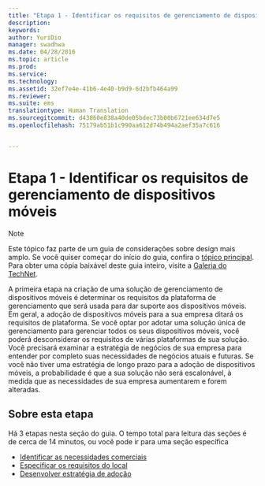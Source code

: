 ```yaml
---
title: "Etapa 1 - Identificar os requisitos de gerenciamento de dispositivos móveis"
description: 
keywords: 
author: YuriDio
manager: swadhwa
ms.date: 04/28/2016
ms.topic: article
ms.prod: 
ms.service: 
ms.technology: 
ms.assetid: 32ef7e4e-41b6-4e40-b9d9-6d2bfb464a99
ms.reviewer: 
ms.suite: ems
translationtype: Human Translation
ms.sourcegitcommit: d43860e838a40de05bdec73b00b6721ee634d7e5
ms.openlocfilehash: 75179ab51b1c990aa612d74b494a2aef35a7c616


---
```


# Etapa 1 - Identificar os requisitos de gerenciamento de dispositivos móveis

>[!NOTE]
>Este tópico faz parte de um guia de considerações sobre design mais amplo. Se você quiser começar do início do guia, confira o [tópico principal](mdm-design-considerations-guide.md). Para obter uma cópia baixável deste guia inteiro, visite a [Galeria do TechNet](https://gallery.technet.microsoft.com/Mobile-Device-Management-7d401582).

A primeira etapa na criação de uma solução de gerenciamento de dispositivos móveis é determinar os requisitos da plataforma de gerenciamento que será usada para dar suporte aos dispositivos móveis. Em geral, a adoção de dispositivos móveis para a sua empresa ditará os requisitos de plataforma. Se você optar por adotar uma solução única de gerenciamento para gerenciar todos os seus dispositivos móveis, você poderá desconsiderar os requisitos de várias plataformas de sua solução. Você precisará examinar a estratégia de negócios de sua empresa para entender por completo suas necessidades de negócios atuais e futuras. Se você não tiver uma estratégia de longo prazo para a adoção de dispositivos móveis, a probabilidade é que a sua solução não será escalonável, à medida que as necessidades de sua empresa aumentarem e forem alteradas. 

## Sobre esta etapa

Há 3 etapas nesta seção do guia. O tempo total para leitura das seções é de cerca de 14 minutos, ou você pode ir para uma seção específica

- [Identificar as necessidades comerciais](mdm-identify-business-needs.md)
- [Especificar os requisitos do local](mdm-specify-mdm-location-requirements.md)
- [Desenvolver estratégia de adoção](mdm-develop-mdm-adoption-strategy.md)



<!--HONumber=Jul16_HO3-->


